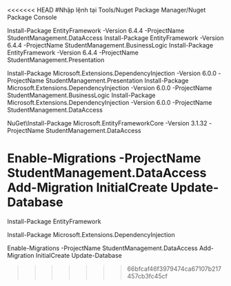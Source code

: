 <<<<<<< HEAD
﻿#Nhập lệnh tại Tools/Nuget Package Manager/Nuget Package Console

Install-Package EntityFramework -Version 6.4.4 -ProjectName StudentManagement.DataAccess
Install-Package EntityFramework -Version 6.4.4 -ProjectName StudentManagement.BusinessLogic
Install-Package EntityFramework -Version 6.4.4 -ProjectName StudentManagement.Presentation

Install-Package Microsoft.Extensions.DependencyInjection -Version 6.0.0 -ProjectName StudentManagement.Presentation
Install-Package Microsoft.Extensions.DependencyInjection -Version 6.0.0 -ProjectName StudentManagement.BusinessLogic
Install-Package Microsoft.Extensions.DependencyInjection -Version 6.0.0 -ProjectName StudentManagement.DataAccess

NuGet\Install-Package Microsoft.EntityFrameworkCore -Version 3.1.32 -ProjectName StudentManagement.DataAccess


Enable-Migrations -ProjectName StudentManagement.DataAccess
Add-Migration InitialCreate
Update-Database
=======
﻿Install-Package EntityFramework

Install-Package Microsoft.Extensions.DependencyInjection


Enable-Migrations -ProjectName StudentManagement.DataAccess
Add-Migration InitialCreate
Update-Database
>>>>>>> 66bfcaf46f3979474ca67107b217457cb3fc45cf
